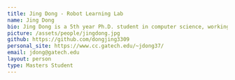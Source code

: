 ```yaml
---
title: Jing Dong - Robot Learning Lab
name: Jing Dong
bio: Jing Dong is a 5th year Ph.D. student in computer science, working with professor Frank Dellaert and professor Byron Boots at Georgia Institute of Technology. Prior to joining Georgia Tech, He got his bachelor degree in engineering mechanics and aerospace engineering from Tsinghua University, Beijing, China. His current research interest includes various topics in robotics and computer vision, which cover but are not limited to Simultaneous Localization and Mapping (SLAM), 3D reconstruction, and motion planning.
picture: /assets/people/jingdong.jpg
github: https://github.com/dongjing3309
personal_site: https://www.cc.gatech.edu/~jdong37/
email: jdong@gatech.edu
layout: person
type: Masters Student
---
```

